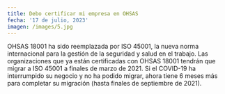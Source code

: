 ```yaml
---
title: Debo certificar mi empresa en OHSAS
fecha: '17 de julio, 2023'
imagen: /images/5.jpg
---
```

OHSAS 18001 ha sido reemplazada por ISO 45001, la nueva norma internacional para la gestión de la seguridad y salud en el trabajo. Las organizaciones que ya están certificadas con OHSAS 18001 tendrán que migrar a ISO 45001 a finales de marzo de 2021. Si el COVID-19 ha interrumpido su negocio y no ha podido migrar, ahora tiene 6 meses más para completar su migración (hasta finales de septiembre de 2021).
